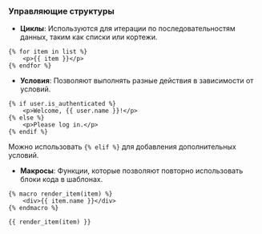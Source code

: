 ### Управляющие структуры

<!--{% raw %}-->
- **Циклы**: Используются для итерации по последовательностям данных, таким как списки или кортежи.
```jinja
{% for item in list %}
    <p>{{ item }}</p>
{% endfor %}
```
- **Условия**: Позволяют выполнять разные действия в зависимости от условий.
```jinja
{% if user.is_authenticated %}
    <p>Welcome, {{ user.name }}!</p>
{% else %}
    <p>Please log in.</p>
{% endif %}
```
Можно использовать `{% elif %}` для добавления дополнительных условий.
- **Макросы**: Функции, которые позволяют повторно использовать блоки кода в шаблонах.
```jinja
{% macro render_item(item) %}
    <div>{{ item.name }}</div>
{% endmacro %}

{{ render_item(item) }}
```
<!--{% endraw %}-->
